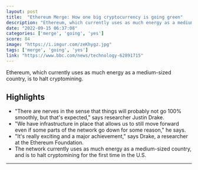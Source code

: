 ```yaml
---
layout: post
title:  "Ethereum Merge: How one big cryptocurrency is going green"
description: "Ethereum, which currently uses as much energy as a medium-sized country, is to halt cryptomining."
date: "2022-09-15 06:37:08"
categories: ['merge', 'going', 'yes']
score: 84
image: "https://i.imgur.com/zeKhygz.jpg"
tags: ['merge', 'going', 'yes']
link: "https://www.bbc.com/news/technology-62891715"
---
```


Ethereum, which currently uses as much energy as a medium-sized country, is to halt cryptomining.

## Highlights

- "There are nerves in the sense that things will probably not go 100% smoothly, but that's expected," says researcher Justin Drake.
- "We have infrastructure in place that allows us to still move forward even if some parts of the network go down for some reason," he says.
- "It's really exciting and a major achievement," says Drake, a researcher at the Ethereum Foundation.
- The network currently uses as much energy as a medium-sized country, and is to halt cryptomining for the first time in the U.S.

---
